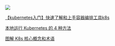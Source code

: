 ![](http://matt33.com/images/k8s/k8s-history.png)

[【kubernetes入门】快速了解和上手容器编排工具k8s](https://www.youtube.com/watch?v=HsvAVGjlN9k&ab_channel=FreeCoder)

[本地运行 Kubernetes 的 4 种方法](https://linux.cn/article-12825-1.html)

[图解 K8s 核心概念和术语](https://xie.infoq.cn/article/09cbb998e6e24953c9542d7c3)
